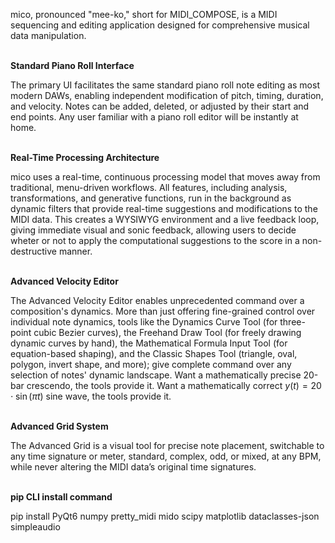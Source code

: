 mico, pronounced "mee-ko," short for MIDI_COMPOSE, is a MIDI sequencing and editing application designed for comprehensive musical data manipulation.
<br>
<br>

**Standard Piano Roll Interface**

The primary UI facilitates the same standard piano roll note editing as most modern DAWs, enabling independent modification of pitch, timing, duration, and velocity. Notes can be added, deleted, or adjusted by their start and end points. Any user familiar with a piano roll editor will be instantly at home.
<br>
<br>

**Real-Time Processing Architecture**

mico uses a real-time, continuous processing model that moves away from traditional, menu-driven workflows. All features, including analysis, transformations, and generative functions, run in the background as dynamic filters that provide real-time suggestions and modifications to the MIDI data. This creates a WYSIWYG environment and a live feedback loop, giving immediate visual and sonic feedback, allowing users to decide wheter or not to apply the computational suggestions to the score in a non-destructive manner.
<br>
<br>

**Advanced Velocity Editor**

The Advanced Velocity Editor enables unprecedented command over a composition's dynamics. More than just offering fine-grained control over individual note dynamics, tools like the Dynamics Curve Tool (for three-point cubic Bezier curves), the Freehand Draw Tool (for freely drawing dynamic curves by hand), the Mathematical Formula Input Tool (for equation-based shaping), and the Classic Shapes Tool (triangle, oval, polygon, invert shape, and more); give complete command over any selection of notes' dynamic landscape. Want a mathematically precise 20-bar crescendo, the tools provide it. Want a mathematically correct
$y(t) = 20 \cdot \sin(\pi t)$
sine wave, the tools provide it. 
<br>
<br>

**Advanced Grid System**

The Advanced Grid is a visual tool for precise note placement, switchable to any time signature or meter, standard, complex, odd, or mixed, at any BPM, while never altering the MIDI data’s original time signatures.
<br>
<br>

**pip CLI install command**

pip install PyQt6 numpy pretty_midi mido scipy matplotlib dataclasses-json simpleaudio